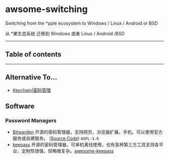 # awsome-switching

Switching from the *pple ecosystem to Windows / Linux / Android or BSD

从 *果生态系统 迁移到 Windows 或者 Linux / Android /BSD

--------------------

## Table of contents    

--------------------

## Alternative To...

* [Keychain|密码管理](#general-analytics) 


## Software

<!-- BEGIN SOFTWARE LIST -->

### Password Managers

- [Bitwarden](https://bitwarden.com/) 开源的密码管理器，支持网页，浏览器扩展，手机。可以使用官方服务或自建服务。 ([Source Code](https://github.com/bitwarden/server)) `AGPL-3.0`
- [keepass](https://keepass.info/) 开源的密码管理器，可单机离线使用，也有各种第三方工具支持各平台，定制性很强，但略微复杂。[awesome-keepass](https://github.com/lgg/awesome-keepass)




